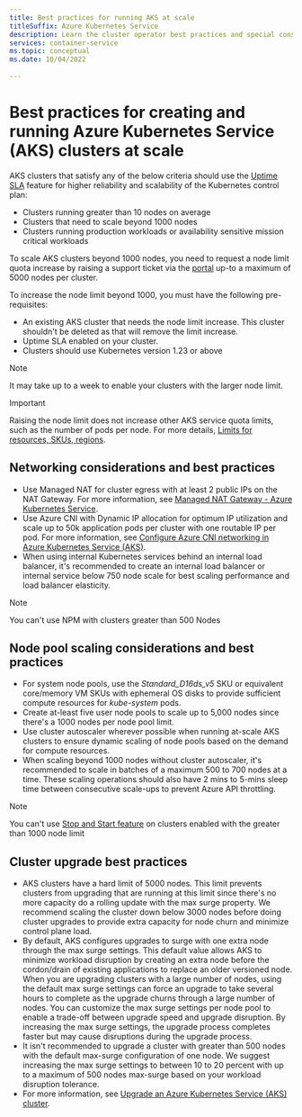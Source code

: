 ```yaml
---
title: Best practices for running AKS at scale 
titleSuffix: Azure Kubernetes Service
description: Learn the cluster operator best practices and special considerations for running large clusters at 500 node scale and beyond 
services: container-service
ms.topic: conceptual
ms.date: 10/04/2022
 
---
```


# Best practices for creating and running Azure Kubernetes Service (AKS) clusters at scale

AKS clusters that satisfy any of the below criteria should use the [Uptime SLA][Uptime SLA] feature for higher reliability and scalability of the Kubernetes control plan:
* Clusters running greater than 10 nodes on average
* Clusters that need to scale beyond 1000 nodes 
* Clusters running production workloads or availability sensitive mission critical workloads

To scale AKS clusters beyond 1000 nodes, you need to request a node limit quota increase by raising a support ticket via the [portal][Azure Portal] up-to a maximum of 5000 nodes per cluster. 

To increase the node limit beyond 1000, you must have the following pre-requisites:
- An existing AKS cluster that needs the node limit increase. This cluster shouldn't be deleted as that will remove the limit increase.
- Uptime SLA enabled on your cluster.
- Clusters should use Kubernetes version 1.23 or above

> [!NOTE] 
> It may take up to a week to enable your clusters with the larger node limit.

> [!IMPORTANT]
> Raising the node limit does not increase other AKS service quota limits, such as the number of pods per node. For more details, [Limits for resources, SKUs, regions][quotas-skus-regions].

## Networking considerations and best practices

* Use Managed NAT for cluster egress with at least 2 public IPs on the NAT Gateway. For more information, see [Managed NAT Gateway - Azure Kubernetes Service][Managed NAT Gateway - Azure Kubernetes Service].
* Use Azure CNI with Dynamic IP allocation for optimum IP utilization and scale up to 50k application pods per cluster with one routable IP per pod. For more information, see [Configure Azure CNI networking in Azure Kubernetes Service (AKS)][Configure Azure CNI networking in Azure Kubernetes Service (AKS)].
* When using internal Kubernetes services behind an internal load balancer, it's recommended to create an internal load balancer or internal service below 750 node scale for best scaling performance and load balancer elasticity.

> [!NOTE] 
> You can't use NPM with clusters greater than 500 Nodes 

## Node pool scaling considerations and best practices

* For system node pools, use the *Standard_D16ds_v5* SKU or equivalent core/memory VM SKUs with ephemeral OS disks to provide sufficient compute resources for *kube-system* pods.
* Create at-least five user node pools to scale up to 5,000 nodes since there's a 1000 nodes per node pool limit.
* Use cluster autoscaler wherever possible when running at-scale AKS clusters to ensure dynamic scaling of node pools based on the demand for compute resources.
* When scaling beyond 1000 nodes without cluster autoscaler, it's recommended to scale in batches of a maximum 500 to 700 nodes at a time. These scaling operations should also have 2 mins to 5-mins sleep time between consecutive scale-ups to prevent Azure API throttling.

> [!NOTE] 
> You can't use [Stop and Start feature][Stop and Start feature] on clusters enabled with the greater than 1000 node limit

## Cluster upgrade best practices

* AKS clusters have a hard limit of 5000 nodes. This limit prevents clusters from upgrading that are running at this limit since there's no more capacity do a rolling update with the max surge property. We recommend scaling the cluster down below 3000 nodes before doing cluster upgrades to provide extra capacity for node churn and minimize control plane load.
* By default, AKS configures upgrades to surge with one extra node through the max surge settings. This default value allows AKS to minimize workload disruption by creating an extra node before the cordon/drain of existing applications to replace an older versioned node. When you are upgrading clusters with a large number of nodes, using the default max surge settings can force an upgrade to take several hours to complete as the upgrade churns through a large number of nodes. You can customize the max surge settings per node pool to enable a trade-off between upgrade speed and upgrade disruption. By increasing the max surge settings, the upgrade process completes faster but may cause disruptions during the upgrade process.
* It isn't recommended to upgrade a cluster with greater than 500 nodes with the default max-surge configuration of one node. We suggest increasing the max surge settings to between 10 to 20 percent with up to a maximum of 500 nodes max-surge based on your workload disruption tolerance. 
* For more information, see [Upgrade an Azure Kubernetes Service (AKS) cluster][cluster upgrades].

<!-- Links - External -->
[Managed NAT Gateway - Azure Kubernetes Service]: nat-gateway.md
[Configure Azure CNI networking in Azure Kubernetes Service (AKS)]: configure-azure-cni.md#dynamic-allocation-of-ips-and-enhanced-subnet-support
[max surge]: upgrade-cluster.md?tabs=azure-cli#customize-node-surge-upgrade
[Azure Portal]: https://portal.azure.com/#create/Microsoft.Support/Parameters/%7B%0D%0A%09%22subId%22%3A+%22%22%2C%0D%0A%09%22pesId%22%3A+%225a3a423f-8667-9095-1770-0a554a934512%22%2C%0D%0A%09%22supportTopicId%22%3A+%2280ea0df7-5108-8e37-2b0e-9737517f0b96%22%2C%0D%0A%09%22contextInfo%22%3A+%22AksLabelDeprecationMarch22%22%2C%0D%0A%09%22caller%22%3A+%22Microsoft_Azure_ContainerService+%2B+AksLabelDeprecationMarch22%22%2C%0D%0A%09%22severity%22%3A+%223%22%0D%0A%7D
[uptime SLA]: uptime-sla.md

<!-- LINKS - Internal -->
[quotas-skus-regions]: quotas-skus-regions.md
[cluster upgrades]: upgrade-cluster.md
[Stop and Start feature]: start-stop-cluster.md

